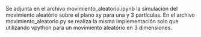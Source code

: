 
Se adjunta en el archivo movimiento_aleatorio.ipynb la simulación del movimiento aleatório sobre el plano xy para una y 3 partículas.
En el archivo movimiento_aleatorio.py se realiza la misma implementación solo que utilizando vpython para un movimiento aleatório en 3 dimensiones.
